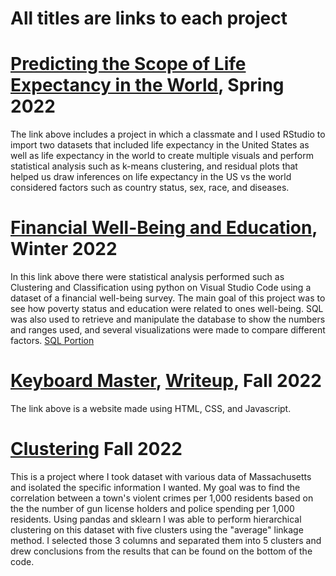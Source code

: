 # All titles are links to each project

# [Predicting the Scope of Life Expectancy in the World](https://github.com/MacOwusu/MacOwusu.github.io/blob/main/FinalProjectRMD.pdf), Spring 2022
The link above includes a project in which a classmate and I used RStudio to import two datasets that included life expectancy in the United States as well as life expectancy in the world to create multiple visuals and perform statistical analysis such as k-means clustering, and residual plots that helped us draw inferences on life expectancy in the US vs the world considered factors such as country status, sex, race, and diseases. 


# [Financial Well-Being and Education](https://github.com/MacOwusu/MacOwusu.github.io/blob/main/Final%20Project%20397a.ipynb), Winter 2022
In this link above there were statistical analysis performed such as Clustering and Classification using python on Visual Studio Code using a dataset of a financial well-being survey. The main goal of this project was to see how poverty status and education were related to ones well-being. SQL was also used to retrieve and manipulate the database to show the numbers and ranges used, and several visualizations were made to compare different factors. 
[SQL Portion](https://github.com/MacOwusu/MacOwusu.github.io/blob/main/--%20SQLite.sql) 

# [Keyboard Master](https://kbmstr.com/), [Writeup](https://github.com/MacOwusu/MacOwusu.github.io/blob/main/ACM_Conference_Proceedings_Primary_Article_Template__4_.pdf), Fall 2022
The link above is a website made using HTML, CSS, and Javascript.

# [Clustering](https://github.com/MacOwusu/MacOwusu.github.io/blob/main/mass_cluster.ipynb) Fall 2022
This is a project where I took dataset with various data of Massachusetts and isolated the specific information I wanted. My goal was to find the correlation between a town's violent crimes per 1,000 residents based on the the number of gun license holders and police spending per 1,000 residents. Using pandas and sklearn I was able to perform hierarchical clustering on this dataset with five clusters using the "average" linkage method. I selected those 3 columns and separated them into 5 clusters and drew conclusions from the results that can be found on the bottom of the code. 
